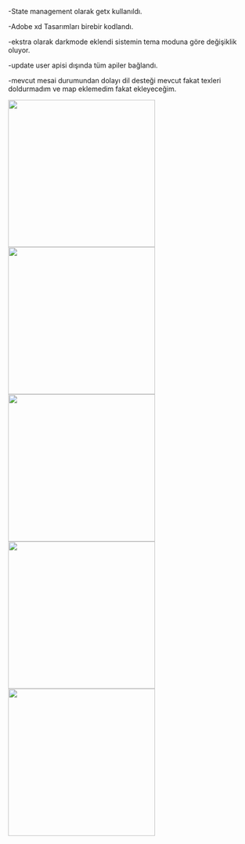 -State management olarak getx kullanıldı.

-Adobe xd Tasarımları birebir kodlandı.

-ekstra olarak darkmode eklendi sistemin tema moduna göre değişiklik oluyor.

-update user apisi dışında tüm apiler bağlandı.

-mevcut mesai durumundan dolayı dil desteği mevcut fakat texleri doldurmadım ve map eklemedim fakat ekleyeceğim.


<img src="https://user-images.githubusercontent.com/70033188/155021939-13086b9a-e924-49f1-8fb4-480006dbde92.png" width="300">
<img src="https://user-images.githubusercontent.com/70033188/155021926-17563aa6-39ac-46a7-9077-10c81c3449c6.png" width="300">
<img src="https://user-images.githubusercontent.com/70033188/155021844-c633f98a-f436-465b-ac2f-95291af95669.png" width="300">
<img src="https://user-images.githubusercontent.com/70033188/155021879-b18cdf9e-f4f6-4a20-94b8-8474d3081456.png" width="300">
<img src="https://user-images.githubusercontent.com/70033188/155021907-97dcba10-98c8-47d5-8672-afc9ee9a9d4a.png" width="300">

